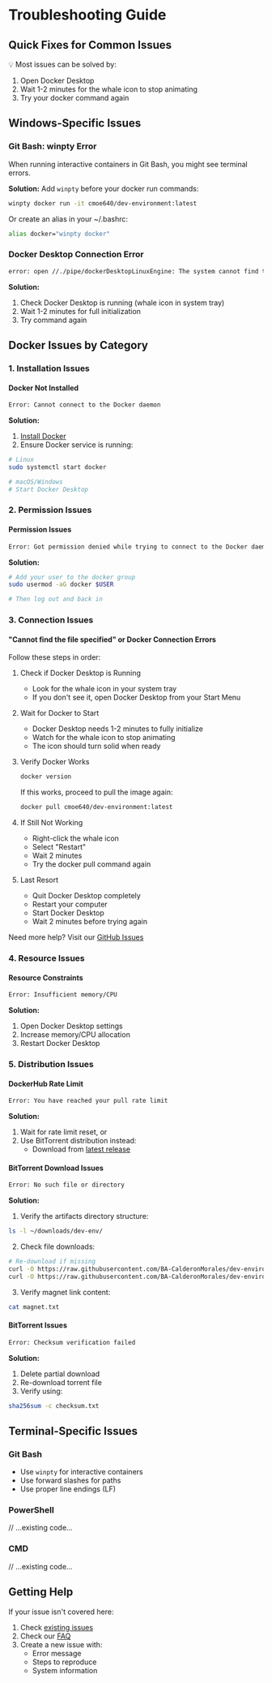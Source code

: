 # Troubleshooting Guide

## Quick Fixes for Common Issues

💡 Most issues can be solved by:
1. Open Docker Desktop
2. Wait 1-2 minutes for the whale icon to stop animating
3. Try your docker command again

## Windows-Specific Issues

### Git Bash: winpty Error
When running interactive containers in Git Bash, you might see terminal errors.

**Solution:**
Add `winpty` before your docker run commands:
```bash
winpty docker run -it cmoe640/dev-environment:latest
```

Or create an alias in your ~/.bashrc:
```bash
alias docker="winpty docker"
```

### Docker Desktop Connection Error
```bash
error: open //./pipe/dockerDesktopLinuxEngine: The system cannot find the file specified
```

**Solution:**
1. Check Docker Desktop is running (whale icon in system tray)
2. Wait 1-2 minutes for full initialization
3. Try command again

## Docker Issues by Category

### 1. Installation Issues
#### Docker Not Installed
```bash
Error: Cannot connect to the Docker daemon
```
**Solution:**
1. [Install Docker](https://docs.docker.com/get-docker/)
2. Ensure Docker service is running:
```bash
# Linux
sudo systemctl start docker

# macOS/Windows
# Start Docker Desktop
```

### 2. Permission Issues
#### Permission Issues
```bash
Error: Got permission denied while trying to connect to the Docker daemon socket
```
**Solution:**
```bash
# Add your user to the docker group
sudo usermod -aG docker $USER

# Then log out and back in
```

### 3. Connection Issues
#### "Cannot find the file specified" or Docker Connection Errors

Follow these steps in order:

1. Check if Docker Desktop is Running
   - Look for the whale icon in your system tray
   - If you don't see it, open Docker Desktop from your Start Menu

2. Wait for Docker to Start
   - Docker Desktop needs 1-2 minutes to fully initialize
   - Watch for the whale icon to stop animating
   - The icon should turn solid when ready

3. Verify Docker Works
   ```bash
   docker version
   ```
   If this works, proceed to pull the image again:
   ```bash
   docker pull cmoe640/dev-environment:latest
   ```

4. If Still Not Working
   - Right-click the whale icon
   - Select "Restart"
   - Wait 2 minutes
   - Try the docker pull command again

5. Last Resort
   - Quit Docker Desktop completely
   - Restart your computer
   - Start Docker Desktop
   - Wait 2 minutes before trying again

Need more help? Visit our [GitHub Issues](https://github.com/yourusername/dev-environment/issues)

### 4. Resource Issues
#### Resource Constraints
```bash
Error: Insufficient memory/CPU
```
**Solution:**
1. Open Docker Desktop settings
2. Increase memory/CPU allocation
3. Restart Docker Desktop

### 5. Distribution Issues

#### DockerHub Rate Limit
```bash
Error: You have reached your pull rate limit
```
**Solution:**
1. Wait for rate limit reset, or
2. Use BitTorrent distribution instead:
   - Download from [latest release](https://github.com/yourusername/dev-environment/releases/latest)

#### BitTorrent Download Issues
```bash
Error: No such file or directory
```
**Solution:**
1. Verify the artifacts directory structure:
```bash
ls -l ~/downloads/dev-env/
```

2. Check file downloads:
```bash
# Re-download if missing
curl -O https://raw.githubusercontent.com/BA-CalderonMorales/dev-environment/main/artifacts/bittorrent/magnet.txt
curl -O https://raw.githubusercontent.com/BA-CalderonMorales/dev-environment/main/artifacts/bittorrent/checksum.txt
```

3. Verify magnet link content:
```bash
cat magnet.txt
```

#### BitTorrent Issues
```bash
Error: Checksum verification failed
```
**Solution:**
1. Delete partial download
2. Re-download torrent file
3. Verify using:
```bash
sha256sum -c checksum.txt
```

## Terminal-Specific Issues

### Git Bash
- Use `winpty` for interactive containers
- Use forward slashes for paths
- Use proper line endings (LF)

### PowerShell
// ...existing code...

### CMD
// ...existing code...

## Getting Help

If your issue isn't covered here:
1. Check [existing issues](https://github.com/yourusername/dev-environment/issues)
2. Check our [FAQ](FAQ.md)
3. Create a new issue with:
   - Error message
   - Steps to reproduce
   - System information